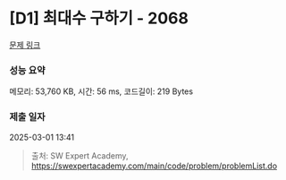 # [D1] 최대수 구하기 - 2068 

[문제 링크](https://swexpertacademy.com/main/code/problem/problemDetail.do?contestProbId=AV5QQhbqA4QDFAUq) 

### 성능 요약

메모리: 53,760 KB, 시간: 56 ms, 코드길이: 219 Bytes

### 제출 일자

2025-03-01 13:41



> 출처: SW Expert Academy, https://swexpertacademy.com/main/code/problem/problemList.do